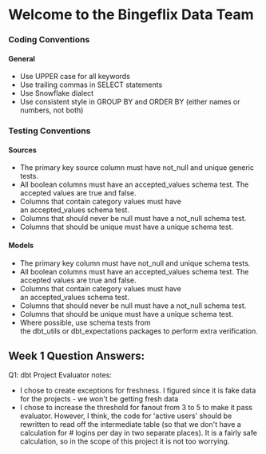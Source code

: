 # Welcome to the Bingeflix Data Team

### Coding Conventions
#### General
- Use UPPER case for all keywords
- Use trailing commas in SELECT statements
- Use Snowflake dialect
- Use consistent style in GROUP BY and ORDER BY (either names or numbers, not both)


### Testing Conventions
#### Sources
- The primary key source column must have not_null and unique generic tests.
- All boolean columns must have an accepted_values schema test. The accepted values are true and false.
- Columns that contain category values must have an accepted_values schema test.
- Columns that should never be null must have a not_null schema test.
- Columns that should be unique must have a unique schema test.

#### Models
- The primary key column must have not_null and unique schema tests.
- All boolean columns must have an accepted_values schema test. The accepted values are true and false.
- Columns that contain category values must have an accepted_values schema test.
- Columns that should never be null must have a not_null schema test.
- Columns that should be unique must have a unique schema test.
- Where possible, use schema tests from the dbt_utils or dbt_expectations packages to perform extra verification.


## Week 1 Question Answers:
Q1: dbt Project Evaluator notes:
- I chose to create exceptions for freshness. I figured since it is fake data for the projects - we won't be getting fresh data
- I chose to increase the threshold for fanout from 3 to 5 to make it pass evaluator. However, I think, the code for 'active users' should be rewritten to read off the intermediate table (so that we don't have a calculation for # logins per day in two separate places). It is a fairly safe calculation, so in the scope of this project it is not too worrying.